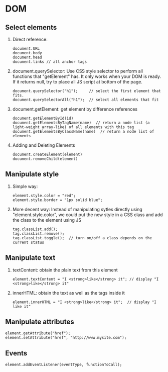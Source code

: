 # DOM

## Select elements  

1. Direct reference:

	```
	document.URL
	document.body
	document.head
	document.links // all anchor tags
	```

2. document.querySelector: Use CSS style selector to perform all functions that "getElement" has. It only works when your DOM is ready. If it returns null, try to place all JS script at bottom of the page.

	```
	document.querySelector("h1");     // select the first element that fits.
	document.querySelectorAll("h1");  // select all elements that fit
	```

3. document.getElement: get element by difference references

	```
	document.getElementById(id)  
	document.getElementsByTagName(name)  // return a node list (a light-weight array-like) of all elements with this tag
	document.getElementsByClassName(name)  // return a node list of elements
	```

4. Adding and Deleting Elements  

	```
	document.createElement(element)  
	document.removeChild(element)  
	```

## Manipulate style
1. Simple way:

	```
	element.style.color = "red";
	element.style.border = "1px solid blue";
	```

2. More decent way: Instead of manipulating sytles directly using "element.style.color", we could put the new style in a CSS class and add the class to the element using JS

	```
	tag.classList.add();
	tag.classList.remove();
	tag.classList.toggle();  // turn on/off a class depends on the current status
	```
	
## Manipulate text
1. textContent: obtain the plain text from this element  

	```
	element.textContent = "I <strong>like</strong> it"; // display "I <strong>like</strong> it"
	```
2. innerHTML: obtain the text as well as the tags inside it
	```
	element.innerHTML = "I <strong>like</strong> it";  // display "I like it"
	```

## Manipulate attributes

```
element.getAttribute("href");
element.setAttribute("href", "http://www.mysite.com");
```

## Events

```
element.addEventListener(eventType, functionToCall);
```
